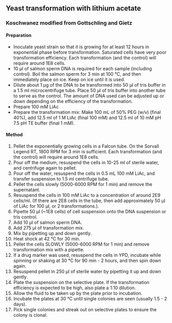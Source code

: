 ## Yeast transformation with lithium acetate
### Koschwanez modified from Gottschling and Gietz

#### Preparation

- Inoculate yeast strain so that it is growing for at least 12 hours in exponential phase before transformation. Saturated cells have very poor transformation efficiency. Each transformation (and the control) will require around 1E8 cells.
- 10 &mu;l of salmon sperm DNA is required for each sample (including control). Boil the salmon sperm for 3 min at 100 &deg;C, and then immediately place on ice. Keep on ice until it is used.
- Dilute about 1 &mu;g of the DNA to be transformed into 50 &mu;l of tris buffer in a 1.5 ml microcentrifuge tube. Place 50 &mu;l of tris buffer into another tube to serve as the control. The amount of DNA used can be adjusted up or down depending on the efficiency of the transformation.
- Prepare 100 mM LiAc
- Prepare the transformation mix: Make 100 mL of 50% PEG (w/v) (final 40%), add 12.5 ml of 1 M LiAc (final 100 mM) and 12.5 ml of 10 mM pH 7.5 pH TE buffer (final 1 mM).

#### Method

1. Pellet the exponentially growing cells in a Falcon tube. On the Sorvall Legend RT, 1800 RPM for 3 min is sufficient. Each transformation (and the control) will require around 1E8 cells.
2. Pour off the medium, resuspend the cells in 10-25 ml of sterile water, and centrifuge again to pellet.
3. Pour off the water, resuspend the cells in 0.5 mL 100 mM LiAc, and transfer suspension to 1.5 ml centrifuge tube.
4. Pellet the cells slowly (5000-6000 RPM for 1 min) and remove the supernatant.
5. Resuspend the cells in 100 mM LiAc to a concentration of around 2E9 cells/ml. (If there are 2E8 cells in the tube, then add approximately 50 &mu;l of LiAc for 100 &mu;l, or 2 transformations.).
6. Pipette 50 &mu;l (~1E8 cells) of cell suspension onto the DNA suspension or tris control.
7. Add 10 &mu;l of salmon sperm DNA.
8. Add 275 &mu;l of transformation mix.
9. Mix by pipetting up and down gently.
10. Heat shock at 42 &deg;C for 30 min.
11. Pellet the cells SLOWLY (5000-6000 RPM for 1 min) and remove transformation mix with a pipette.
12. If a drug marker was used, resuspend the cells in YPD, incubate while spinning or shaking at 30 &deg;C for 90 min - 2 hours, and then spin down again.
13. Resuspend pellet in 250 &mu;l of sterile water by pipetting it up and down gently.
14. Plate the suspension on the selective plate. If the transformation efficiency is expected to be high, also plate a 1:10 dilution.
15. Allow the fluid to be taken up by the plate prior to incubation.
16. Incubate the plates at 30 &deg;C until single colonies are seen (usually 1.5 - 2 days).
17. Pick single colonies and streak out on selective plates to ensure the colony is clonal.

